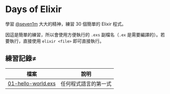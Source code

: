 # Days of Elixir

學習 [@seven1m](https://github.com/seven1m) 大大的精神，練習 30 個簡單的 Elixir 程式。

因這是簡單的練習，所以會使用方便執行的 `.exs` 副檔名（`.ex` 是需要編譯的）。若要執行，直接使用 `elixir <file>` 即可直接執行。

## 練習記錄≠

| 檔案 | 說明 |
| --- | --- |
| [01-hello-world.exs](01-hello-world.exs) | 任何程式語言的第一式 |  
